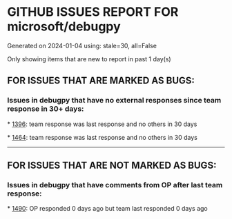 
# GITHUB ISSUES REPORT FOR microsoft/debugpy


Generated on 2024-01-04 using: stale=30, all=False


Only showing items that are new to report in past 1 day(s)


## FOR ISSUES THAT ARE MARKED AS BUGS:


### Issues in debugpy that have no external responses since team response in 30+ days:


\* [1396](https://github.com/microsoft/debugpy/issues/1396 "Cannot run Debugpy - ms-python.debugpy CANNOT USE these API proposals (Macos M1)"): team response was last response and no others in 30 days

\* [1464](https://github.com/microsoft/debugpy/issues/1464 "remote vscode attach process pid failed"): team response was last response and no others in 30 days

---

## FOR ISSUES THAT ARE NOT MARKED AS BUGS:


### Issues in debugpy that have comments from OP after last team response:


\* [1490](https://github.com/microsoft/debugpy/issues/1490 "Several flask tests fail with Python 3.12"): OP responded 0 days ago but team last responded 0 days ago
